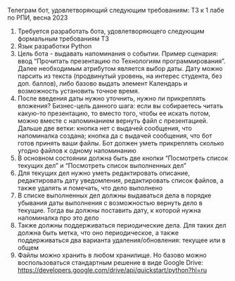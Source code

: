 Телеграм бот, удовлетворяющий следующим требованиям:
ТЗ к 1 лабе по РПИ, весна 2023

1) Требуется разработать бота, удовлетворяющего следующим формальным требованиям ТЗ
2) Язык разработки Python
3) Цель бота - выдавать напоминания о событии. Пример сценария: ввод “Прочитать презентацию по Технологиям программирования”. Далее необходимым атрибутом является выбор даты. Дату можно парсить из текста (продвинутый уровень, на интерес студента, без доп. баллов), либо базово выдать элемент Календарь и возможность установить точное время.
4) После введения даты нужно уточнить, нужно ли прикреплять вложения? Бизнес-цель данного шага: если вы собираетесь читать какую-то презентацию, то вместо того, чтобы ее искать потом, можно вместе с напоминанием вернуть файл с презентацией. Дальше две ветки: кнопка нет с выдачей сообщения, что напоминалка создана; кнопка да с выдачей сообщения, что бот готов принять ваши файлы. Бот должен уметь прикреплять сколько угодно файлов к одному напоминанию
5) В основном состоянии должна быть две кнопки “Посмотреть список текущих дел” и “Посмотреть список выполненных дел”
6) Для текущих дел нужно уметь редактировать описание, редактировать дату уведомления, редактировать список файлов, а также удалять и помечать, что дело выполнено
7) В списке выполненных дел должны выдаваться дела в порядке убывания даты выполнения с возможностью вернуть дело в текущие. Тогда вы должны поставить дату, к которой нужна напоминалка про это дело
8) Также должны поддерживаться периодические дела. Для таких дел должна быть метка, что оно периодическое, а также поддерживаться два варианта удаления/обновления: текущее или в общем
9) Файлы можно хранить в любом хранилище. Но базово можно воспользоваться стандартным решение в виде Google Drive: https://developers.google.com/drive/api/quickstart/python?hl=ru

